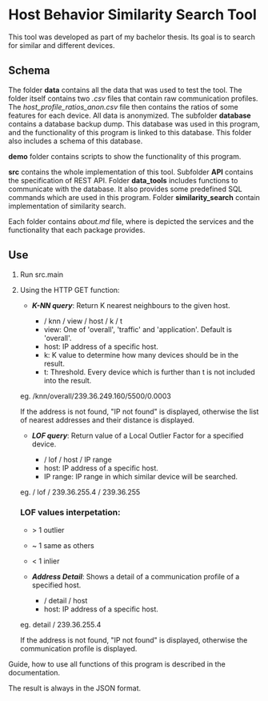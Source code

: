 # Host Behavior Similarity Search Tool
This tool was developed as part of my bachelor thesis. Its goal is to search for similar and different devices.

## Schema
The folder **data** contains all the data that was used to test the tool. The folder itself contains two *.csv* files that contain raw communication profiles. The *host_profile_ratios_anon.csv* file then contains the ratios of some features for each device. All data is anonymized. The subfolder **database** contains a database backup dump. This database was used in this program, and the functionality of this program is linked to this database. This folder also includes a schema of this database.

**demo** folder contains scripts to show the functionality of this program.

**src** contains the whole implementation of this tool. Subfolder **API** contains the specification of REST API. Folder **data_tools** includes functions to communicate with the database. It also provides some predefined SQL commands which are used in this program. Folder **similarity_search** contain implementation of similarity search.

Each folder contains *about.md* file, where is depicted the services and the functionality that each package provides.

## Use

1. Run src.main
2. Using the HTTP GET function:
    - ***K-NN query***: 
    Return K nearest neighbours to the given host.

      - / knn / view / host / k / t
      - view: One of 'overall', 'traffic' and 'application'. Default is 'overall'.
      - host: IP address of a specific host.
      - k: K value to determine how many devices should be in the result.
      - t: Threshold. Every device which is further than t is not included into the result.

    eg. /knn/overall/239.36.249.160/5500/0.0003

    If the address is not found, "IP not found" is displayed, otherwise the list of nearest addresses and their distance is displayed.


    - ***LOF query***: 
    Return value of a Local Outlier Factor for a specified device.

      - / lof / host / IP range 
      - host: IP address of a specific host.
      - IP range: IP range in which similar device will be searched.

    eg. / lof / 239.36.255.4 / 239.36.255

    ### LOF values interpetation:

    - \> 1 outlier

    - ~ 1 same as others

    - \< 1 inlier

    - ***Address Detail***:
    Shows a detail of a communication profile of a specified host.
      - / detail / host
      - host: IP address of a specific host.
    
    eg. detail / 239.36.255.4

    If the address is not found, "IP not found" is displayed, otherwise the communication profile is displayed.


Guide, how to use all functions of this program is described in the documentation.

The result is always in the JSON format. 
